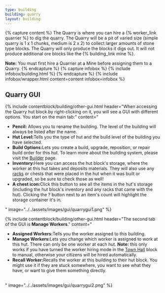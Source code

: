 ```yaml
---
type: building
building: quarry
layout: building
---
```

{% capture content %}
The Quarry is where you can hire a {% worker_link quarrier %} to dig the quarry. The Quarry will be a pit of varied size (simple quarry is 1 x 1 chunks, medium is 2 x 2) to collect larger amounts of stone type blocks.  The Quarry will only produce the blocks it digs out.  It will not produce additional ore blocks like the {% building_link mine %}.

**Note:** You must first hire a Quarrier at a Mine before assigning them to a Quarry.
{% endcapture %}
{% capture infobox %}
{% include infobox/building.html %}
{% endcapture %}
{% include infobox/wrapper.html content=content infobox=infobox %}

## Quarry GUI

{% include contentblock/building/other-gui.html header="When accessing the Quarry hut block by right-clicking on it, you will see a GUI with different options. You start on the main tab:" content="<ul>
        <li><strong>Pencil:</strong> Allows you to rename the building.  The level of the building will always be listed after the name.</li>
        <li><strong>Hut Level:</strong>Tells you the type of hut and the build level of the building you have selected.</li>
        <li><strong>Build Options:</strong>Lets you create a build, upgrade, reposition, or repair build order for this hut. To learn more about the building system, please visit the <a href='../../source/workers/builder'> Builder</a> page.</li>
        <li><strong>Inventory:</strong>Here you can access the hut block's storage, where the worker at this hut takes and deposits materials. They will also use any <a href='../../source/items/rack'> racks</a> or chests that were placed in the hut when it was built or upgraded, so be sure to check those as well!</li>
        <li><strong>A chest icon:</strong>Click this button to see all the items in the hut's storage (including the hut block's inventory and any racks that came with the hut). Clicking the ? button next to an item's count will highlight the storage container it's in.</li>
    </ul>" image="../../assets/images/gui/quarrygui1.png" %}

{% include contentblock/building/other-gui.html header="The second tab of the GUI is <strong>Manage Workers</strong>." content="<ul>
        <li><strong>Assigned Workers:</strong>Tells you the worker assigned to this building.</li>
        <li><strong>Manage Workers:</strong>Lets you change which worker is assigned to work at this hut. There can only be one worker at each hut. <b>Note:</b> this only works if you have turned the worker hiring mode in the <a href='../../source/buildings/townhall'> Town Hall</a> block to manual, otherwise your citizens will be hired automatically.</li>
        <li><strong>Recall Worker:</strong>Recalls the worker at this building to their hut block. You might use it if they are stuck somewhere, you want to see what they have, or want to give them something directly.</li>           
    </ul>" image="../../assets/images/gui/quarrygui2.png" %}